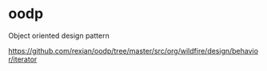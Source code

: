 # oodp
Object oriented design pattern

<a href="Iterator">https://github.com/rexian/oodp/tree/master/src/org/wildfire/design/behavior/iterator</a>

